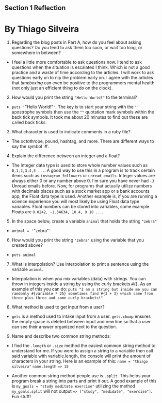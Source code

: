 ## Section 1 Reflection
# By Thiago Silveira

1. Regarding the blog posts in Part A, how do you feel about asking questions? Do you tend to ask them too soon, or wait too long, or somewhere in between?

* I feel a little more comfortable to ask questions now. I tend to ask questions when the situation is escalated I think. Which is not a good practice and a waste of time according to the articles. I will work to ask questions early on to nip the problem early on. I agree with the articles that *timeboxing* can even be positive to the programmers mental health (not only just an efficient thing to do on the clock).

2. How would you print the string `"Hello World!"` to the terminal?

* `puts '`"Hello World!"`'`. The key is to start your string with the `''` apostrophe symbols then use the `""` quotation mark symbols within the back tick symbols. It took me about 20 minutes to find out these are called back ticks.

3. What character is used to indicate comments in a ruby file?

* The octothrope, pound, hashtag, and more. There are different ways to say the symbol '#'.

4. Explain the difference between an integer and a float?

* The Integer data type is used to store whole number values such as `0,1,2,3,4,5 ...`. A good way to use this in a program is to track certain items such as `instagram_followers` or `unread_emails`. Integer values are always either 0 or any number above 0. I'm sure you have never had `-3` Unread emails before. Now, for programs that actually utilize numbers with decimals places such as a stock market app or a bank accounts app, the Float data type is used. Another example is, if you are running a science experience you will most likely be using Float data type variables. Float numbers can be stored into variables, some example Floats are `0.0242, -1.34634, 10.4, 0.10 ...`.

5. In the space below, create a variable `animal` that holds the string `"zebra"`

* `animal = '`"zebra"`'`

6. How would you print the string `"zebra"` using the variable that you created above?

* `puts animal`

7. What is interpolation? Use interpolation to print a sentence using the variable `animal`.

* Interpolation is when you mix variables (data) with strings. You can throw in integers inside a string by using the curly brackets #{}. As an example of this you can do: `puts "I am a string but inside me you can randomly #{variable * 25} sometimes find #{3 + 3} which came from three plus three and some curly brackets!"`

8. What method is used to get input from a user?

* `gets` is a method used to intake input from a user. `gets.chomp` ensures the empty space is deleted between input and new line so that a user can see their answer organized next to the question.

9. Name and describe two common string methods:

* I find the `.length` or `.size` method the easiest common string method to understand for me. If you were to assign a string to a variable then call said variable with variable.length, the console will print the amount of characters in your string. Here is an example of this: `name = "thiago silveira"` `name.length` `=> 15`

* Another common string method people use is `.split`. This helps your program break a string into parts and print it out. A good example of this is `my_goals = "study meditate exercise"` utilizing the method `my_goals.split` will not output `=> ["study", "medidate", "exercise"]`. Fun stuff!
